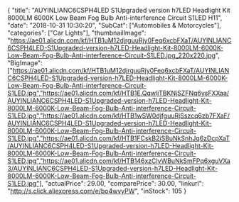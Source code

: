 {
	"title": "AUYINLIANC6CSPH4LED S1Upgraded version h7LED Headlight Kit 8000LM 6000K Low Beam Fog Bulb Anti-interference Circuit  S1LED H11",
	"date": "2018-10-31 10:30:20",
	"SubCat": ["Automobiles & Motorcycles"],
	"categories": ["Car Lights"],
	"thumbnailImage": "https://ae01.alicdn.com/kf/HTB1uM12djrguuRjy0Feq6xcbFXaT/AUYINLIANC6CSPH4LED-S1Upgraded-version-h7LED-Headlight-Kit-8000LM-6000K-Low-Beam-Fog-Bulb-Anti-interference-Circuit-S1LED.jpg_220x220.jpg",
	"BigImage": ["https://ae01.alicdn.com/kf/HTB1uM12djrguuRjy0Feq6xcbFXaT/AUYINLIANC6CSPH4LED-S1Upgraded-version-h7LED-Headlight-Kit-8000LM-6000K-Low-Beam-Fog-Bulb-Anti-interference-Circuit-S1LED.jpg","https://ae01.alicdn.com/kf/HTB1E.QqwljTBKNjSZFNq6ysFXXaa/AUYINLIANC6CSPH4LED-S1Upgraded-version-h7LED-Headlight-Kit-8000LM-6000K-Low-Beam-Fog-Bulb-Anti-interference-Circuit-S1LED.jpg","https://ae01.alicdn.com/kf/HTB1wSW0djfguuRjSszcq6zb7FXaF/AUYINLIANC6CSPH4LED-S1Upgraded-version-h7LED-Headlight-Kit-8000LM-6000K-Low-Beam-Fog-Bulb-Anti-interference-Circuit-S1LED.jpg","https://ae01.alicdn.com/kf/HTB1FCskB2iSBuNkSnhJq6zDcpXaT/AUYINLIANC6CSPH4LED-S1Upgraded-version-h7LED-Headlight-Kit-8000LM-6000K-Low-Beam-Fog-Bulb-Anti-interference-Circuit-S1LED.jpg","https://ae01.alicdn.com/kf/HTB146xzClyWBuNkSmFPq6xguVXa3/AUYINLIANC6CSPH4LED-S1Upgraded-version-h7LED-Headlight-Kit-8000LM-6000K-Low-Beam-Fog-Bulb-Anti-interference-Circuit-S1LED.jpg"],
	"actualPrice": 29.00,
	"comparePrice": 30.00,
	"linkurl": "http://s.click.aliexpress.com/e/bo4wvyPW",
	"inStock": 105
}
